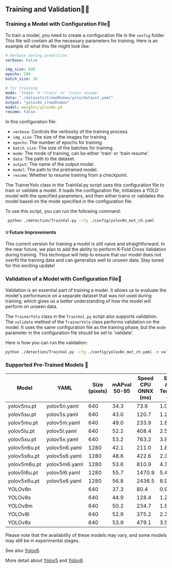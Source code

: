 ##  Training and Validation🏋️‍♀️
###  Training a Model with Configuration File🚀

To train a model, you need to create a configuration file in the `config` folder. This file will contain all the necessary parameters for training. Here is an example of what this file might look like:

```yaml
# Verbose during prediction
verbose: False

img_size: 640
epochs: 200
batch_size: 16

# for training
mode: 'train' # 'train' or 'train resume'
data: "./datasets/CrowdHuman/yolo/dataset.yaml"
output: "yolov8n_crowdhuman"
model: weights/yolov8n.pt
resume: False
```

In this configuration file:

- `verbose`: Controls the verbosity of the training process.
- `img_size`: The size of the images for training.
- `epochs`: The number of epochs for training.
- `batch_size`: The size of the batches for training.
- `mode`: The mode of training, can be either 'train' or 'train resume'.
- `data`: The path to the dataset.
- `output`: The name of the output model.
- `model`: The path to the pretrained model.
- `resume`: Whether to resume training from a checkpoint.

The TrainerYolo class in the TrainVal.py script uses this configuration file to train or validate a model. It loads the configuration file, initializes a YOLO model with the specified parameters, and then either trains or validates the model based on the mode specified in the configuration file.

To use this script, you can run the following command:

```bash
 python ./detection/TrainVal.py -cfg ./config/yolov8n_mot_ch.yaml
```
#### 💡 Future Improvements

This current version for training a model is still naive and straightforward. In the near future, we plan to add the ability to perform K-Fold Cross Validation during training. This technique will help to ensure that our model does not overfit the training data and can generalize well to unseen data. Stay tuned for this exciting update!

###  Validation of a Model with Configuration File🎯

Validation is an essential part of training a model. It allows us to evaluate the model's performance on a separate dataset that was not used during training, which gives us a better understanding of how the model will perform on unseen data.

The `TrainerYolo` class in the `TrainVal.py` script also supports validation. The `validate` method of the `TrainerYolo` class performs validation on the model. It uses the same configuration file as the training phase, but the `mode` parameter in the configuration file should be set to 'validate'.

Here is how you can run the validation:

```bash
python ./detection/TrainVal.py -cfg ./config/yolov8n_mot_ch.yaml -m validate
```

### Supported Pre-Trained Models 🤖

| Model | YAML | Size (pixels) | mAPval 50-95 | Speed CPU ONNX (ms) | Speed A100 TensorRT (ms) | Params (M) | FLOPs (B) |
|-------|------|---------------|--------------|---------------------|--------------------------|------------|-----------|
| yolov5nu.pt | yolov5n.yaml | 640 | 34.3 | 73.6 | 1.06 | 2.6 | 7.7 |
| yolov5su.pt | yolov5s.yaml | 640 | 43.0 | 120.7 | 1.27 | 9.1 | 24.0 |
| yolov5mu.pt | yolov5m.yaml | 640 | 49.0 | 233.9 | 1.86 | 25.1 | 64.2 |
| yolov5lu.pt | yolov5l.yaml | 640 | 52.2 | 408.4 | 2.50 | 53.2 | 135.0 |
| yolov5xu.pt | yolov5x.yaml | 640 | 53.2 | 763.2 | 3.81 | 97.2 | 246.4 |
| yolov5n6u.pt | yolov5n6.yaml | 1280 | 42.1 | 211.0 | 1.83 | 4.3 | 7.8 |
| yolov5s6u.pt | yolov5s6.yaml | 1280 | 48.6 | 422.6 | 2.34 | 15.3 | 24.6 |
| yolov5m6u.pt | yolov5m6.yaml | 1280 | 53.6 | 810.9 | 4.36 | 41.2 | 65.7 |
| yolov5l6u.pt | yolov5l6.yaml | 1280 | 55.7 | 1470.9 | 5.47 | 86.1 | 137.4 |
| yolov5x6u.pt | yolov5x6.yaml | 1280 | 56.8 | 2436.5 | 8.98 | 155.4 | 250.7 |
| YOLOv8n || 640 | 37.3 | 80.4 | 0.99 | 3.2 | 8.7 |
| YOLOv8s || 640 | 44.9 | 128.4 | 1.20 | 11.2 | 28.6 |
| YOLOv8m || 640 | 50.2 | 234.7 | 1.83 | 25.9 | 78.9 |
| YOLOv8l || 640 | 52.9 | 375.2 | 2.39 | 43.7 | 165.2 |
| YOLOv8x || 640 | 53.9 | 479.1 | 3.53 | 68.2 | 257.8 |

Please note that the availability of these models may vary, and some models may still be in experimental stages.

See also [Yolov6](https://docs.ultralytics.com/models/yolov6/#usage-examples).

More detail about [Yolov5](https://docs.ultralytics.com/models/yolov5/) and  [Yolov8](https://docs.ultralytics.com/models/yolov8/).